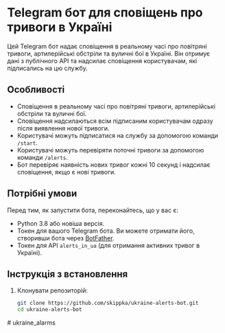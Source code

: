 # Telegram бот для сповіщень про тривоги в Україні

Цей Telegram бот надає сповіщення в реальному часі про повітряні тривоги, артилерійські обстріли та вуличні бої в Україні. Він отримує дані з публічного API та надсилає сповіщення користувачам, які підписались на цю службу.

## Особливості

- Сповіщення в реальному часі про повітряні тривоги, артилерійські обстріли та вуличні бої.
- Сповіщення надсилаються всім підписаним користувачам одразу після виявлення нової тривоги.
- Користувачі можуть підписатися на службу за допомогою команди `/start`.
- Користувачі можуть перевіряти поточні тривоги за допомогою команди `/alerts`.
- Бот перевіряє наявність нових тривог кожні 10 секунд і надсилає сповіщення, якщо є нові тривоги.

## Потрібні умови

Перед тим, як запустити бота, переконайтесь, що у вас є:

- Python 3.8 або новіша версія.
- Токен для вашого Telegram бота. Ви можете отримати його, створивши бота через [BotFather](https://core.telegram.org/bots#botfather).
- Токен для API `alerts_in_ua` (для отримання активних тривог в Україні).

## Інструкція з встановлення

1. Клонувати репозиторій:

   ```bash
   git clone https://github.com/skippka/ukraine-alerts-bot.git
   cd ukraine-alerts-bot
#   u k r a i n e _ a l a r m s  
 